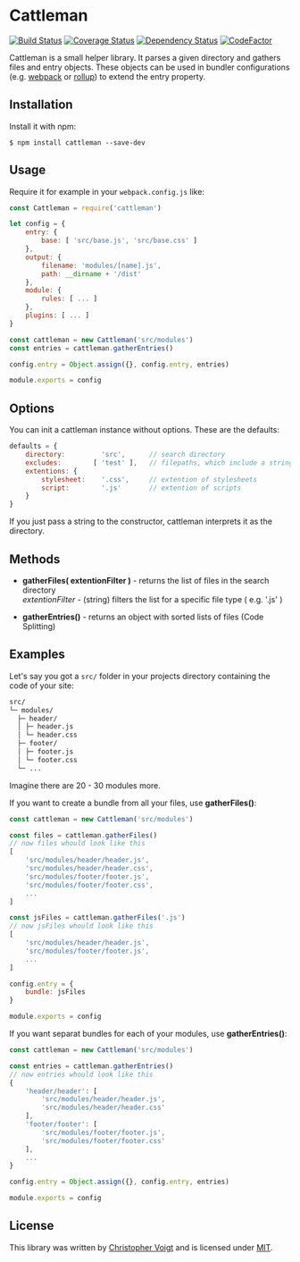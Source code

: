 # Cattleman
[![Build Status](https://travis-ci.org/chlorophyllkid/cattleman.svg?branch=master)](https://travis-ci.org/chlorophyllkid/cattleman)
[![Coverage Status](https://coveralls.io/repos/github/chlorophyllkid/cattleman/badge.svg?branch=master)](https://coveralls.io/github/chlorophyllkid/cattleman?branch=master)
[![Dependency Status](https://david-dm.org/chlorophyllkid/cattleman.svg)](https://david-dm.org/chlorophyllkid/cattleman)
[![CodeFactor](https://www.codefactor.io/repository/github/chlorophyllkid/cattleman/badge)](https://www.codefactor.io/repository/github/chlorophyllkid/cattleman)

Cattleman is a small helper library. It parses a given directory and gathers files and entry objects.
These objects can be used in bundler configurations (e.g. [webpack](https://github.com/webpack/webpack) or [rollup](https://github.com/rollup/rollup)) to extend the entry property.


## Installation
Install it with npm:
```shell
$ npm install cattleman --save-dev
```


## Usage
Require it for example in your `webpack.config.js` like:

```javascript
const Cattleman = require('cattleman')

let config = {
    entry: {
        base: [ 'src/base.js', 'src/base.css' ]
    },
    output: {
        filename: 'modules/[name].js',
        path: __dirname + '/dist'
    },
    module: {
        rules: [ ... ]
    },
    plugins: [ ... ]
}

const cattleman = new Cattleman('src/modules')
const entries = cattleman.gatherEntries()

config.entry = Object.assign({}, config.entry, entries)

module.exports = config

```


## Options
You can init a cattleman instance without options. These are the defaults:
```javascript
defaults = {
    directory:         'src',      // search directory
    excludes:        [ 'test' ],   // filepaths, which include a string listed here, are ignored
    extentions: {
        stylesheet:    '.css',     // extention of stylesheets
        script:        '.js'       // extention of scripts
    }
}
```
If you just pass a string to the constructor, cattleman interprets it as the directory.


## Methods
* **gatherFiles( extentionFilter )** - returns the list of files in the search directory
  <br> *extentionFilter* - (string) filters the list for a specific file type ( e.g. '.js' )

* **gatherEntries()** - returns an object with sorted lists of files (Code Splitting)


## Examples
Let's say you got a `src/` folder in your projects directory containing the code of your site:
```bash
src/
└─ modules/
  ├─ header/
  │ ├─ header.js
  │ └─ header.css
  ├─ footer/
  │ ├─ footer.js
  │ └─ footer.css
  └─ ...
```
Imagine there are 20 - 30 modules more.

If you want to create a bundle from all your files, use **gatherFiles()**:

```javascript
const cattleman = new Cattleman('src/modules')

const files = cattleman.gatherFiles()
// now files whould look like this
[
    'src/modules/header/header.js',
    'src/modules/header/header.css',
    'src/modules/footer/footer.js',
    'src/modules/footer/footer.css',
    ...
]

const jsFiles = cattleman.gatherFiles('.js')
// now jsFiles whould look like this
[
    'src/modules/header/header.js',
    'src/modules/footer/footer.js',
    ...
]

config.entry = {
    bundle: jsFiles
}

module.exports = config
```

If you want separat bundles for each of your modules, use **gatherEntries()**:
```javascript
const cattleman = new Cattleman('src/modules')

const entries = cattleman.gatherEntries()
// now entries whould look like this
{
    'header/header': [
        'src/modules/header/header.js',
        'src/modules/header/header.css'
    ],
    'footer/footer': [
        'src/modules/footer/footer.js',
        'src/modules/footer/footer.css'
    ],
    ...
}

config.entry = Object.assign({}, config.entry, entries)

module.exports = config
```


## License
This library was written by [Christopher Voigt](https://twitter.com/chlorophyllkid) and is licensed under [MIT](https://github.com/chlorophyllkid/cattleman/blob/master/LICENSE).
